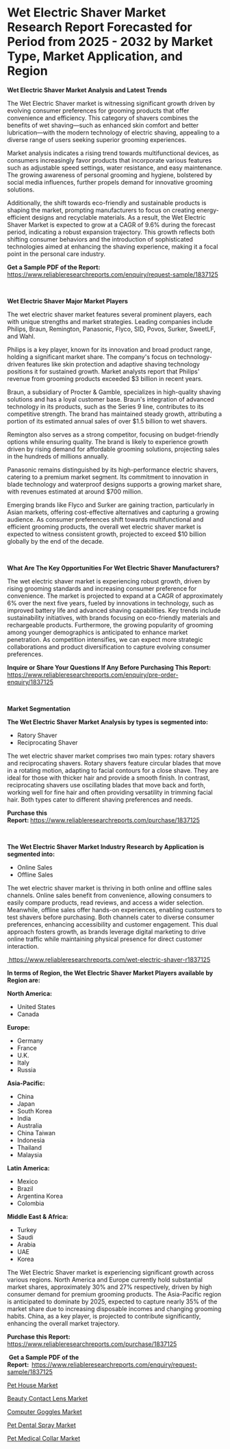 <p><h1>Wet Electric Shaver Market Research Report Forecasted for Period from 2025 -  2032 by Market Type, Market Application, and Region</h1></p><p><strong>Wet Electric Shaver Market Analysis and Latest Trends</strong></p>
<p><p>The Wet Electric Shaver market is witnessing significant growth driven by evolving consumer preferences for grooming products that offer convenience and efficiency. This category of shavers combines the benefits of wet shaving—such as enhanced skin comfort and better lubrication—with the modern technology of electric shaving, appealing to a diverse range of users seeking superior grooming experiences. </p><p>Market analysis indicates a rising trend towards multifunctional devices, as consumers increasingly favor products that incorporate various features such as adjustable speed settings, water resistance, and easy maintenance. The growing awareness of personal grooming and hygiene, bolstered by social media influences, further propels demand for innovative grooming solutions.</p><p>Additionally, the shift towards eco-friendly and sustainable products is shaping the market, prompting manufacturers to focus on creating energy-efficient designs and recyclable materials. As a result, the Wet Electric Shaver Market is expected to grow at a CAGR of 9.6% during the forecast period, indicating a robust expansion trajectory. This growth reflects both shifting consumer behaviors and the introduction of sophisticated technologies aimed at enhancing the shaving experience, making it a focal point in the personal care industry.</p></p>
<p><strong>Get a Sample PDF of the Report:&nbsp;</strong> <a href="https://www.reliableresearchreports.com/enquiry/request-sample/1837125?utm_campaign=13&utm_medium=2&utm_source=Github&utm_content=ia&utm_term=04042025&utm_id=wet-electric-shaver">https://www.reliableresearchreports.com/enquiry/request-sample/1837125</a></p>
<p>&nbsp;</p>
<p><strong>Wet Electric Shaver Major Market Players</strong></p>
<p><p>The wet electric shaver market features several prominent players, each with unique strengths and market strategies. Leading companies include Philips, Braun, Remington, Panasonic, Flyco, SID, Povos, Surker, SweetLF, and Wahl. </p><p>Philips is a key player, known for its innovation and broad product range, holding a significant market share. The company's focus on technology-driven features like skin protection and adaptive shaving technology positions it for sustained growth. Market analysts report that Philips' revenue from grooming products exceeded $3 billion in recent years.</p><p>Braun, a subsidiary of Procter & Gamble, specializes in high-quality shaving solutions and has a loyal customer base. Braun's integration of advanced technology in its products, such as the Series 9 line, contributes to its competitive strength. The brand has maintained steady growth, attributing a portion of its estimated annual sales of over $1.5 billion to wet shavers.</p><p>Remington also serves as a strong competitor, focusing on budget-friendly options while ensuring quality. The brand is likely to experience growth driven by rising demand for affordable grooming solutions, projecting sales in the hundreds of millions annually.</p><p>Panasonic remains distinguished by its high-performance electric shavers, catering to a premium market segment. Its commitment to innovation in blade technology and waterproof designs supports a growing market share, with revenues estimated at around $700 million.</p><p>Emerging brands like Flyco and Surker are gaining traction, particularly in Asian markets, offering cost-effective alternatives and capturing a growing audience. As consumer preferences shift towards multifunctional and efficient grooming products, the overall wet electric shaver market is expected to witness consistent growth, projected to exceed $10 billion globally by the end of the decade.</p></p>
<p>&nbsp;</p>
<p><strong>What Are The Key Opportunities For Wet Electric Shaver Manufacturers?</strong></p>
<p><p>The wet electric shaver market is experiencing robust growth, driven by rising grooming standards and increasing consumer preference for convenience. The market is projected to expand at a CAGR of approximately 6% over the next five years, fueled by innovations in technology, such as improved battery life and advanced shaving capabilities. Key trends include sustainability initiatives, with brands focusing on eco-friendly materials and rechargeable products. Furthermore, the growing popularity of grooming among younger demographics is anticipated to enhance market penetration. As competition intensifies, we can expect more strategic collaborations and product diversification to capture evolving consumer preferences.</p></p>
<p><strong>Inquire or Share Your Questions If Any Before Purchasing This Report:</strong> <a href="https://www.reliableresearchreports.com/enquiry/pre-order-enquiry/1837125?utm_campaign=13&utm_medium=2&utm_source=Github&utm_content=ia&utm_term=04042025&utm_id=wet-electric-shaver">https://www.reliableresearchreports.com/enquiry/pre-order-enquiry/1837125</a></p>
<p>&nbsp;</p>
<p><strong>Market Segmentation</strong></p>
<p><strong>The Wet Electric Shaver Market Analysis by types is segmented into:</strong></p>
<p><ul><li>Ratory Shaver</li><li>Reciprocating Shaver</li></ul></p>
<p><p>The wet electric shaver market comprises two main types: rotary shavers and reciprocating shavers. Rotary shavers feature circular blades that move in a rotating motion, adapting to facial contours for a close shave. They are ideal for those with thicker hair and provide a smooth finish. In contrast, reciprocating shavers use oscillating blades that move back and forth, working well for fine hair and often providing versatility in trimming facial hair. Both types cater to different shaving preferences and needs.</p></p>
<p><strong>Purchase this Report:&nbsp;</strong><a href="https://www.reliableresearchreports.com/purchase/1837125?utm_campaign=13&utm_medium=2&utm_source=Github&utm_content=ia&utm_term=04042025&utm_id=wet-electric-shaver">https://www.reliableresearchreports.com/purchase/1837125</a></p>
<p>&nbsp;</p>
<p><strong>The Wet Electric Shaver Market Industry Research by Application is segmented into:</strong></p>
<p><ul><li>Online Sales</li><li>Offline Sales</li></ul></p>
<p><p>The wet electric shaver market is thriving in both online and offline sales channels. Online sales benefit from convenience, allowing consumers to easily compare products, read reviews, and access a wider selection. Meanwhile, offline sales offer hands-on experiences, enabling customers to test shavers before purchasing. Both channels cater to diverse consumer preferences, enhancing accessibility and customer engagement. This dual approach fosters growth, as brands leverage digital marketing to drive online traffic while maintaining physical presence for direct customer interaction.</p></p>
<p><a href="https://www.reliableresearchreports.com/wet-electric-shaver-r1837125?utm_campaign=13&utm_medium=2&utm_source=Github&utm_content=ia&utm_term=04042025&utm_id=wet-electric-shaver">&nbsp;https://www.reliableresearchreports.com/wet-electric-shaver-r1837125</a></p>
<p><strong>In terms of Region, the Wet Electric Shaver Market Players available by Region are:</strong></p>
<p>
    <p> <strong> North America: </strong>
        <ul>
            <li>United States</li>
            <li>Canada</li>
        </ul>
        </p> 
    <p> <strong> Europe: </strong>
        <ul>
            <li>Germany</li>
            <li>France</li>
            <li>U.K.</li>
            <li>Italy</li>
            <li>Russia</li>
        </ul>
        </p> 
    <p> <strong> Asia-Pacific: </strong>
        <ul>
            <li>China</li>
            <li>Japan</li>
            <li>South Korea</li>
            <li>India</li>
            <li>Australia</li>
            <li>China Taiwan</li>
            <li>Indonesia</li>
            <li>Thailand</li>
            <li>Malaysia</li>
        </ul>
        </p> 
    <p> <strong> Latin America: </strong>
        <ul>
            <li>Mexico</li>
            <li>Brazil</li>
            <li>Argentina Korea</li>
            <li>Colombia</li>
        </ul>
        </p> 
    <p> <strong> Middle East & Africa: </strong>
        <ul>
            <li>Turkey</li>
            <li>Saudi</li>
            <li>Arabia</li>
            <li>UAE</li>
            <li>Korea</li>
        </ul>
    </p>
    </p>
<p><p>The Wet Electric Shaver market is experiencing significant growth across various regions. North America and Europe currently hold substantial market shares, approximately 30% and 27% respectively, driven by high consumer demand for premium grooming products. The Asia-Pacific region is anticipated to dominate by 2025, expected to capture nearly 35% of the market share due to increasing disposable incomes and changing grooming habits. China, as a key player, is projected to contribute significantly, enhancing the overall market trajectory.</p></p>
<p><strong>Purchase this Report: </strong><a href="https://www.reliableresearchreports.com/purchase/1837125?utm_campaign=13&utm_medium=2&utm_source=Github&utm_content=ia&utm_term=04042025&utm_id=wet-electric-shaver">https://www.reliableresearchreports.com/purchase/1837125</a></p>
<p>&nbsp;<strong>Get a Sample PDF of the Report:&nbsp;&nbsp;</strong><a href="https://www.reliableresearchreports.com/enquiry/request-sample/1837125?utm_campaign=13&utm_medium=2&utm_source=Github&utm_content=ia&utm_term=04042025&utm_id=wet-electric-shaver">https://www.reliableresearchreports.com/enquiry/request-sample/1837125</a></p>
<p><strong></strong></p>
<p><p><a href="https://github.com/donsonjupa/Market-Research-Report-List-1/blob/main/pet-house-market.md?utm_campaign=13&utm_medium=2&utm_source=Github&utm_content=ia&utm_term=04042025&utm_id=wet-electric-shaver">Pet House Market</a></p><p><a href="https://github.com/sgroitrieu7f/Market-Research-Report-List-1/blob/main/beauty-contact-lens-market.md?utm_campaign=13&utm_medium=2&utm_source=Github&utm_content=ia&utm_term=04042025&utm_id=wet-electric-shaver">Beauty Contact Lens Market</a></p><p><a href="https://github.com/zhininzacher/Market-Research-Report-List-1/blob/main/computer-goggles-market.md?utm_campaign=13&utm_medium=2&utm_source=Github&utm_content=ia&utm_term=04042025&utm_id=wet-electric-shaver">Computer Goggles Market</a></p><p><a href="https://github.com/anesimazikpd/Market-Research-Report-List-1/blob/main/pet-dental-spray-market.md?utm_campaign=13&utm_medium=2&utm_source=Github&utm_content=ia&utm_term=04042025&utm_id=wet-electric-shaver">Pet Dental Spray Market</a></p><p><a href="https://github.com/welidaeisya/Market-Research-Report-List-1/blob/main/pet-medical-collar-market.md?utm_campaign=13&utm_medium=2&utm_source=Github&utm_content=ia&utm_term=04042025&utm_id=wet-electric-shaver">Pet Medical Collar Market</a></p></p>